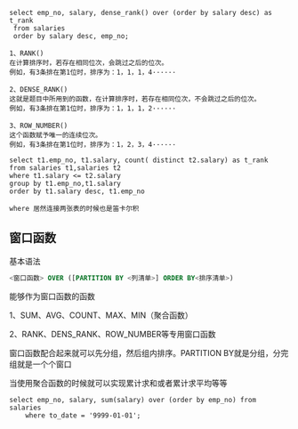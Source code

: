 ```mysql
select emp_no, salary, dense_rank() over (order by salary desc) as t_rank
 from salaries
 order by salary desc, emp_no;
 
1、RANK()
在计算排序时，若存在相同位次，会跳过之后的位次。
例如，有3条排在第1位时，排序为：1，1，1，4······

2、DENSE_RANK()
这就是题目中所用到的函数，在计算排序时，若存在相同位次，不会跳过之后的位次。
例如，有3条排在第1位时，排序为：1，1，1，2······

3、ROW_NUMBER()
这个函数赋予唯一的连续位次。
例如，有3条排在第1位时，排序为：1，2，3，4······

select t1.emp_no, t1.salary, count( distinct t2.salary) as t_rank
from salaries t1,salaries t2
where t1.salary <= t2.salary
group by t1.emp_no,t1.salary
order by t1.salary desc, t1.emp_no

where 居然连接两张表的时候也是笛卡尔积
```

## 窗口函数

基本语法

```sql
<窗口函数> OVER ([PARTITION BY <列清单>] ORDER BY<排序清单>)
```

能够作为窗口函数的函数

1、SUM、AVG、COUNT、MAX、MIN（聚合函数）

2、RANK、DENS_RANK、ROW_NUMBER等专用窗口函数

窗口函数配合起来就可以先分组，然后组内排序。PARTITION BY就是分组，分完组就是一个个窗口

当使用聚合函数的时候就可以实现累计求和或者累计求平均等等

```mysql
select emp_no, salary, sum(salary) over (order by emp_no) from salaries
    where to_date = '9999-01-01';
```

